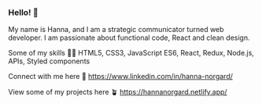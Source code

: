 ### Hello! 👋

My name is Hanna, and I am a strategic communicator turned web developer. I am passionate about functional code, React and clean design. 

Some of my skills :woman_technologist: HTML5, CSS3, JavaScript ES6, React, Redux, Node.js, APIs, Styled components 

Connect with me here :handshake: https://www.linkedin.com/in/hanna-norgard/

View some of my projects here :potted_plant: https://hannanorgard.netlify.app/
